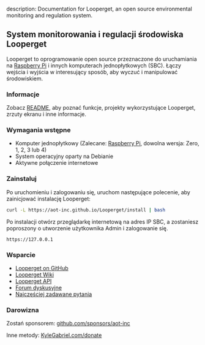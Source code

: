 description: Documentation for Looperget, an open source environmental monitoring and regulation system.

## System monitorowania i regulacji środowiska Looperget

Looperget to oprogramowanie open source przeznaczone do uruchamiania na [Raspberry Pi](https://en.wikipedia.org/wiki/Raspberry_Pi) i innych komputerach jednopłytkowych (SBC). Łączy wejścia i wyjścia w interesujący sposób, aby wyczuć i manipulować środowiskiem.

### Informacje

Zobacz [README](https://github.com/aot-inc/Looperget#uses), aby poznać funkcje, projekty wykorzystujące Looperget, zrzuty ekranu i inne informacje.

### Wymagania wstępne

*   Komputer jednopłytkowy (Zalecane: [Raspberry Pi](https://www.raspberrypi.org/), dowolna wersja: Zero, 1, 2, 3 lub 4)
*   System operacyjny oparty na Debianie
*   Aktywne połączenie internetowe

### Zainstaluj

Po uruchomieniu i zalogowaniu się, uruchom następujące polecenie, aby zainicjować instalację Looperget:

```bash
curl -L https://aot-inc.github.io/Looperget/install | bash
```

Po instalacji otwórz przeglądarkę internetową na adres IP SBC, a zostaniesz poproszony o utworzenie użytkownika Admin i zalogowanie się.

```
https://127.0.0.1
```

### Wsparcie

*   [Looperget on GitHub](https://github.com/aot-inc/Looperget)
*   [Looperget Wiki](https://github.com/aot-inc/Looperget/wiki)
*   [Looperget API](https://aot-inc.github.io/Looperget/looperget-api.html)
*   [Forum dyskusyjne](https://forum.radicaldiy.com)
*   [Najczęściej zadawane pytania](https://forum.radicaldiy.com/docs?category=23&tags=looperget)

### Darowizna

Zostań sponsorem: [github.com/sponsors/aot-inc](https://github.com/sponsors/aot-inc)

Inne metody: [KyleGabriel.com/donate](https://kylegabriel.com/donate)

